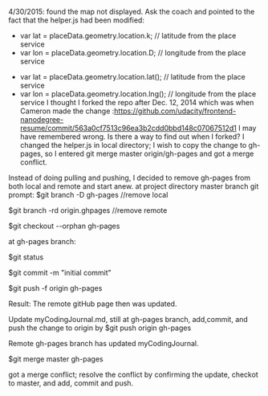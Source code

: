 4/30/2015: found the map not displayed. Ask the coach and pointed to the fact that the helper.js had been modified:
-    var lat = placeData.geometry.location.k;  // latitude from the place service
-    var lon = placeData.geometry.location.D;  // longitude from the place service
+    var lat = placeData.geometry.location.lat();  // latitude from the place service
+    var lon = placeData.geometry.location.lng();  // longitude from the place service
I thought I forked the repo after Dec. 12, 2014 which was when Cameron made the change :https://github.com/udacity/frontend-nanodegree-resume/commit/563a0cf7513c96ea3b2cdd0bbd148c07067512d1
I may have remembered wrong. Is there a way to find out when I forked?
I changed the helper.js in local directory; I wish to copy the change to gh-pages, so I entered
git merge master origin/gh-pages
and got a merge conflict.

Instead of doing pulling and pushing, I decided to remove gh-pages from both local and remote and start anew.
at project directory master branch git prompt:
$git branch -D gh-pages //remove local

$git branch -rd origin.ghpages //remove remote

$git checkout --orphan gh-pages

at gh-pages branch:

$git status

$git commit -m "initial commit"

$git push -f origin gh-pages

Result: The remote gitHub page then was updated.

Update myCodingJournal.md, still at gh-pages branch, add,commit, and push the change to origin by $git push origin gh-pages

Remote gh-pages branch has updated myCodingJournal.

$git merge master gh-pages

got a merge conflict; resolve the conflict by confirming the update, checkot to master, and add, commit and push.

